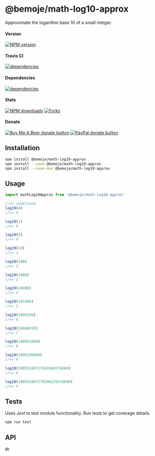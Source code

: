 # @bemoje/math-log10-approx

Approximate the logarithm base 10 of a small integer.

#### Version

<span><a href="https://npmjs.org/@bemoje/math-log10-approx" title="View this project on NPM"><img src="https://img.shields.io/npm/v/@bemoje/math-log10-approx" alt="NPM version" /></a></span>

#### Travis CI

<span><a href="https://npmjs.org/@bemoje/math-log10-approx" title="View this project on NPM"><img src="https://travis-ci.org/bemoje/bemoje-math-log10-approx.svg?branch=master" alt="dependencies" /></a></span>

#### Dependencies

<span><a href="https://npmjs.org/@bemoje/math-log10-approx" title="View this project on NPM"><img src="https://david-dm.org/bemoje/bemoje-math-log10-approx.svg" alt="dependencies" /></a></span>

#### Stats

<span><a href="https://npmjs.org/@bemoje/math-log10-approx" title="View this project on NPM"><img src="https://img.shields.io/npm/dt/@bemoje/math-log10-approx" alt="NPM downloads" /></a></span>
<span><a href="https://github.com/bemoje/bemoje-math-log10-approx/fork" title="Fork this project"><img src="https://img.shields.io/github/forks/bemoje/bemoje-math-log10-approx" alt="Forks" /></a></span>

#### Donate

<span><a href="https://www.buymeacoffee.com/bemoje" title="Donate to this project using Buy Me A Beer"><img src="https://img.shields.io/badge/buy%20me%20a%20coffee-donate-yellow.svg?label=Buy me a beer!" alt="Buy Me A Beer donate button" /></a></span>
<span><a href="https://paypal.me/forstaaloen" title="Donate to this project using Paypal"><img src="https://img.shields.io/badge/paypal-donate-yellow.svg?label=PayPal" alt="PayPal donate button" /></a></span>

## Installation

```sh
npm install @bemoje/math-log10-approx
npm install --save @bemoje/math-log10-approx
npm install --save-dev @bemoje/math-log10-approx
```

## Usage

```javascript
import mathLog10Approx from '@bemoje/math-log10-approx'

//=> undefined
log10(0)
//=> 0

log10(1)
//=> 0

log10(5)
//=> 0

log10(10)
//=> 1

log10(100)
//=> 2

log10(1000)
//=> 3

log10(10000)
//=> 4

log10(105000)
//=> 5

log10(1000200)
//=> 6

log10(10000010)
//=> 7

log10(100051000)
//=> 8

log10(1005100000)
//=> 9

log10(10055100727920584576600)
//=> 9

log10(100551007279206235576600)
//=> 9

```


## Tests
Uses *Jest* to test module functionality. Run tests to get coverage details.

```bash
npm run test
```

## API
#r